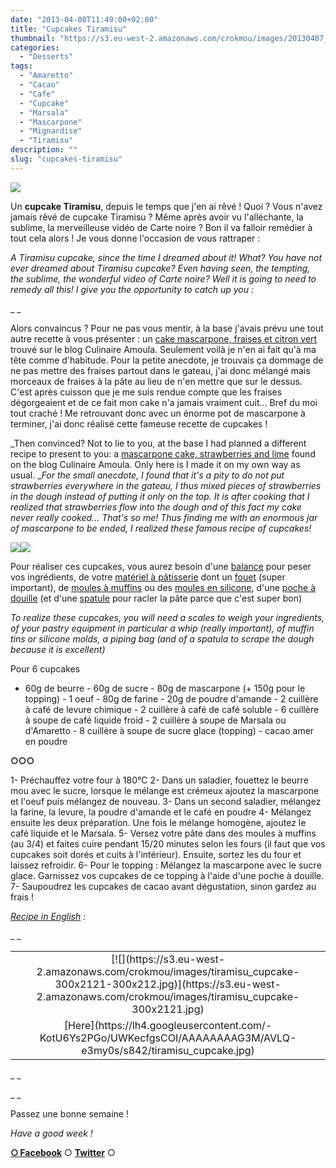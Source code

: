 ```yaml
---
date: "2013-04-08T11:49:00+02:00"
title: "Cupcakes Tiramisu"
thumbnail: "https://s3.eu-west-2.amazonaws.com/crokmou/images/20130407_cupcake_tiramisu_0035.jpg"
categories:
  - "Desserts"
tags:
  - "Amaretto"
  - "Cacao"
  - "Cafe"
  - "Cupcake"
  - "Marsala"
  - "Mascarpone"
  - "Mignardise"
  - "Tiramisu"
description: ""
slug: "cupcakes-tiramisu"
---
```


[![](https://s3.eu-west-2.amazonaws.com/crokmou/images/20130407_cupcake_tiramisu_0025-200x3001-200x300.jpg)](https://s3.eu-west-2.amazonaws.com/crokmou/images/20130407_cupcake_tiramisu_0025-200x3001.jpg)

Un **cupcake Tiramisu**, depuis le temps que j'en ai rêvé ! Quoi ? Vous n'avez jamais rêvé de cupcake Tiramisu ? Même après avoir vu l'alléchante, la sublime, la merveilleuse vidéo de Carte noire ? Bon il va falloir remédier à tout cela alors ! Je vous donne l'occasion de vous rattraper :

_A Tiramisu cupcake, since the time I dreamed about it! What? You have not ever dreamed about Tiramisu cupcake? Even having seen, the tempting, the sublime, the wonderful video of Carte noire? Well it is going to need to remedy all this! I give you the opportunity to catch up you :_

_ _

Alors convaincus ? Pour ne pas vous mentir, à la base j'avais prévu une tout autre recette à vous présenter : un [cake mascarpone, fraises et citron vert](http://www.cuisineculinaireamal.com/article-cake-moelleux-au-mascarpone-fraise-et-citron-vert-bio-116754547-comments.html#anchorComment) trouvé sur le blog Culinaire Amoula. Seulement voilà je n'en ai fait qu'à ma tête comme d'habitude. Pour la petite anecdote, je trouvais ça dommage de ne pas mettre des fraises partout dans le gateau, j'ai donc mélangé mais morceaux de fraises à la pâte au lieu de n'en mettre que sur le dessus. C'est après cuisson que je me suis rendue compte que les fraises dégorgeaient et de ce fait mon cake n'a jamais vraiment cuit... Bref du moi tout craché ! Me retrouvant donc avec un énorme pot de mascarpone à terminer, j'ai donc réalisé cette fameuse recette de cupcakes !

_Then convinced? Not to lie to you, at the base I had planned a different recipe to present to you: a [mascarpone cake, strawberries and lime](http://www.cuisineculinaireamal.com/article-cake-moelleux-au-mascarpone-fraise-et-citron-vert-bio-116754547-comments.html#anchorComment) found on the blog Culinaire Amoula. Only here is I made it on my own way as usual. __For the small anecdote, I found that it's a pity to do not put strawberries everywhere in the gateau, I thus mixed pieces of strawberries in the dough instead of putting it only on the top. It is after cooking that I realized that strawberries flow into the dough and of this fact my cake never really cooked... That's so me! Thus finding me with an enormous jar of mascarpone to be ended, I realized these famous recipe of cupcakes!_

[![](https://s3.eu-west-2.amazonaws.com/crokmou/images/20130407_cupcake_tiramisu_00251-200x3001-200x300.jpg)](https://s3.eu-west-2.amazonaws.com/crokmou/images/20130407_cupcake_tiramisu_00251-200x3001.jpg)[![](https://s3.eu-west-2.amazonaws.com/crokmou/images/20130407_cupcake_tiramisu_0035-200x3001-200x300.jpg)](https://s3.eu-west-2.amazonaws.com/crokmou/images/20130407_cupcake_tiramisu_0035-200x3001.jpg)

Pour réaliser ces cupcakes, vous aurez besoin d'une [balance](http://www.rueducommerce.fr/m/pl/malid:92,254318) pour peser vos ingrédients, de votre [matériel à pâtisserie](http://www.rueducommerce.fr/m/pl/malid:12468605) dont un [fouet](http://www.rueducommerce.fr/index/ustensile%20Fouet%20inox) (super important), de [moules à muffins](http://www.rueducommerce.fr/index/moule%20a%20muffins) ou des [moules en silicone](http://www.rueducommerce.fr/index/Moule%20silicone), d'une [poche à douille](http://www.rueducommerce.fr/index/poche%20a%20douille) (et d'une [spatule](http://www.rueducommerce.fr/m/pl/malid:48515367) pour racler la pâte parce que c'est super bon)

_To realize these cupcakes, you will need a scales to weigh your ingredients, of your pastry equipment in particular a whip (really important), of muffin tins or silicone molds, a piping bag (and of a spatula to scrape the dough because it is excellent)_

Pour 6 cupcakes

- 60g de beurre - 60g de sucre - 80g de mascarpone (+ 150g pour le topping) - 1 oeuf - 80g de farine - 20g de poudre d'amande - 2 cuillère à café de levure chimique - 2 cuillère à café de café soluble - 6 cuillère à soupe de café liquide froid - 2 cuillère à soupe de Marsala ou d'Amaretto - 8 cuillère à soupe de sucre glace (topping) - cacao amer en poudre

**○○○**

1- Préchauffez votre four à 180°C 2- Dans un saladier, fouettez le beurre mou avec le sucre, lorsque le mélange est crémeux ajoutez la mascarpone et l'oeuf puis mélangez de nouveau. 3- Dans un second saladier, mélangez la farine, la levure, la poudre d'amande et le café en poudre 4- Mélangez ensuite les deux préparation. Une fois le mélange homogène, ajoutez le café liquide et le Marsala. 5- Versez votre pâte dans des moules à muffins (au 3/4) et faites cuire pendant 15/20 minutes selon les fours (il faut que vos cupcakes soit dorés et cuits à l'intérieur). Ensuite, sortez les du four et laissez refroidir. 6- Pour le topping : Mélangez la mascarpone avec le sucre glace. Garnissez vos cupcakes de ce topping à l'aide d'une poche à douille. 7- Saupoudrez les cupcakes de cacao avant dégustation, sinon gardez au frais !

_[Recipe in English](https://lh4.googleusercontent.com/-KotU6Ys2PGo/UWKecfgsCOI/AAAAAAAAG3M/AVLQ-e3my0s/s842/tiramisu_cupcake.jpg) :_

_ _

<table style="margin-left: auto; margin-right: auto; text-align: center;" cellspacing="0" cellpadding="0" align="center">

<tbody>

<tr>

<td style="text-align: center;">[![](https://s3.eu-west-2.amazonaws.com/crokmou/images/tiramisu_cupcake-300x2121-300x212.jpg)](https://s3.eu-west-2.amazonaws.com/crokmou/images/tiramisu_cupcake-300x2121.jpg)</td>

</tr>

<tr>

<td style="text-align: center;">[Here](https://lh4.googleusercontent.com/-KotU6Ys2PGo/UWKecfgsCOI/AAAAAAAAG3M/AVLQ-e3my0s/s842/tiramisu_cupcake.jpg)</td>

</tr>

</tbody>

</table>

_ _

_ _

Passez une bonne semaine !

_Have a good week !_

[**○<span style="font-size: xx-small; margin: 0px; outline: 0px; padding: 0px;"><span style="font-family: Arial, Helvetica, sans-serif; margin: 0px; outline: 0px; padding: 0px;"> </span></span>Facebook**](https://www.facebook.com/pages/CroKMou/148093255259077) ○ [**Twitter**](https://twitter.com/Crokmou) ○